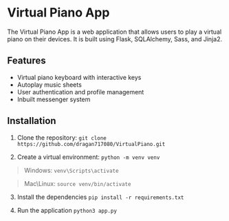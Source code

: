 # Virtual Piano App

The Virtual Piano App is a web application that allows users to play a virtual piano on their devices. It is built using Flask, SQLAlchemy, Sass, and Jinja2.

## Features

- Virtual piano keyboard with interactive keys
- Autoplay music sheets
- User authentication and profile management
- Inbuilt messenger system

## Installation

1. Clone the repository:
```git clone https://github.com/dragan717080/VirtualPiano.git```

2. Create a virtual environment: `python -m venv venv`

> Windows: `venv\Scripts\activate`

> Mac\Linux: `source venv/bin/activate`

3. Install the dependencies `pip install -r requirements.txt`

4. Run the application `python3 app.py`
